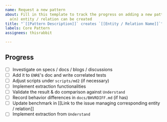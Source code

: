 ```yaml
---
name: Request a new pattern
about: Fill in this template to track the progress on adding a new pattern from which
  a(n) entity / relation can be created
title: "`[[Pattern Description]]` creates `[[Entity / Relation Name]]`"
labels: Core Pattern
assignees: thisrabbit

---
```


## Progress

- [ ] Investigate on specs / docs / blogs / discussions
- [ ] Add it to `ENRE`'s doc and write correlated tests
- [ ] Adjust scripts under `scripts/md2` (if necessary)
- [ ] Implement extraction functionalities
- [ ] Validate the result & do comparison against `Understand`
- [ ] Record behavior differences in `docs/BHVRDIFF.md` (if has)
- [ ] Update benchmark in [[Link to the issue managing corresponding entity / relation]]
- [ ] Implement extraction from `Understand`
